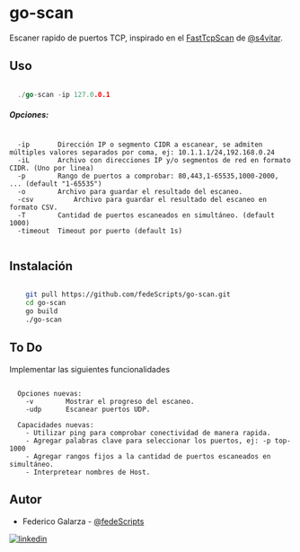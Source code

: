 # go-scan
Escaner rapido de puertos TCP, inspirado en el [FastTcpScan](https://s4vitar.github.io/fasttcpscan-go/#) de [@s4vitar](https://github.com/s4vitar).

## Uso
```go

  ./go-scan -ip 127.0.0.1 


```

##### Opciones:
```

  -ip		Dirección IP o segmento CIDR a escanear, se admiten múltiples valores separados por coma, ej: 10.1.1.1/24,192.168.0.24
  -iL		Archivo con direcciones IP y/o segmentos de red en formato CIDR. (Uno por linea)
  -p		Rango de puertos a comprobar: 80,443,1-65535,1000-2000, ... (default "1-65535")
  -o		Archivo para guardar el resultado del escaneo.
  -csv          Archivo para guardar el resultado del escaneo en formato CSV.
  -T		Cantidad de puertos escaneados en simultáneo. (default 1000)
  -timeout	Timeout por puerto (default 1s)


```

## Instalación


```bash

    git pull https://github.com/fedeScripts/go-scan.git
    cd go-scan
    go build
    ./go-scan


```

## To Do
Implementar las siguientes funcionalidades
```
  
  Opciones nuevas:
    -v        Mostrar el progreso del escaneo.
    -udp      Escanear puertos UDP.

  Capacidades nuevas:
    - Utilizar ping para comprobar conectividad de manera rapida.
    - Agregar palabras clave para seleccionar los puertos, ej: -p top-1000
    - Agregar rangos fijos a la cantidad de puertos escaneados en simultáneo.
    - Interpretear nombres de Host.

```

## Autor
- Federico Galarza  - [@fedeScripts](https://github.com/fedeScripts) 

[![linkedin](https://img.shields.io/badge/linkedin-0A66C2?style=for-the-badge&logo=linkedin&logoColor=white)](https://www.linkedin.com/in/federico-galarza)

